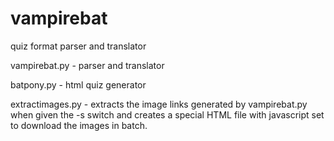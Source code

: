 vampirebat
==========

quiz format parser and translator

vampirebat.py - parser and translator

batpony.py - html quiz generator

extractimages.py - extracts the image links generated by vampirebat.py when given the -s switch and creates a special HTML file with javascript set to download the images in batch.